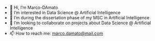 - 👋 Hi, I’m Marco-DAmato
- 👀 I’m interested in Data Science @ Artificial Intelligence
- 🌱 I’m during the dissertation phase of my MSC in Artificial Intelligence
- 💞️ I’m looking to collaborate on projects about Data Science @ Artificial Intelligence
- 📫 How to reach me: marco.damato@mail.com

<!---
Marco-DAmato/Marco-DAmato is a ✨ special ✨ repository because its `README.md` (this file) appears on your GitHub profile.
You can click the Preview link to take a look at your changes.
--->
